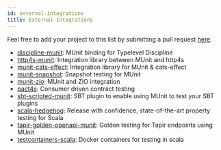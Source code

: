 ```yaml
---
id: external-integrations
title: External Integrations
---
```


Feel free to add your project to this list by submitting a pull request
[here](https://github.com/scalameta/munit/blob/main/docs/integrations/external-integrations.md).

- [discipline-munit](https://github.com/typelevel/discipline-munit): MUnit binding for Typelevel Discipline
- [http4s-munit](https://github.com/alejandrohdezma/http4s-munit): Integration library between MUnit and http4s
- [munit-cats-effect](https://github.com/typelevel/munit-cats-effect): Integration library for MUnit & cats-effect
- [munit-snapshot](https://github.com/lolgab/munit-snapshot): Snapshot testing for MUnit
- [munit-zio](https://github.com/poslegm/munit-zio): MUnit and ZIO integration
- [pact4s](https://github.com/jbwheatley/pact4s): Consumer driven contract testing
- [sbt-scripted-munit](https://github.com/alejandrohdezma/sbt-scripted-munit): SBT plugin to enable using MUnit to test your SBT plugins
- [scala-hedgehog](https://github.com/hedgehogqa/scala-hedgehog): Release with confidence, state-of-the-art property testing for Scala
- [tapir-golden-openapi-munit](https://github.com/alejandrohdezma/tapir-golden-openapi-munit): Golden testing for Tapir endpoints using MUnit
- [testcontainers-scala](https://github.com/testcontainers/testcontainers-scala): Docker containers for testing in scala
